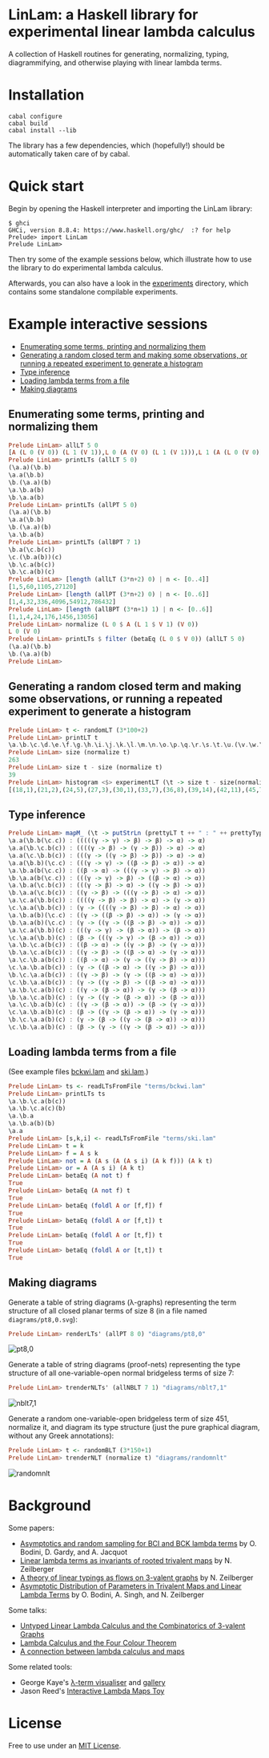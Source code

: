 # LinLam: a Haskell library for experimental linear lambda calculus

A collection of Haskell routines for generating, normalizing, typing, diagrammifying, and otherwise playing with linear lambda terms.

# Installation

```shell
cabal configure
cabal build
cabal install --lib
```

The library has a few dependencies, which (hopefully!) should be automatically taken care of by cabal.

# Quick start

Begin by opening the Haskell interpreter and importing the LinLam library:
```
$ ghci
GHCi, version 8.8.4: https://www.haskell.org/ghc/  :? for help
Prelude> import LinLam
Prelude LinLam> 
```
Then try some of the example sessions below, which illustrate how to use the library to do experimental lambda calculus.

Afterwards, you can also have a look in the [experiments](experiments) directory, which contains some standalone compilable experiments.

# Example interactive sessions

* [Enumerating some terms, printing and normalizing them](#ex-enum)
* [Generating a random closed term and making some observations, or running a repeated experiment to generate a histogram](#ex-rangen)
* [Type inference](#ex-typeinf)
* [Loading lambda terms from a file](#ex-file)
* [Making diagrams](#ex-diag)

<a name="ex-enum"></a>
## Enumerating some terms, printing and normalizing them

```haskell
Prelude LinLam> allLT 5 0
[A (L 0 (V 0)) (L 1 (V 1)),L 0 (A (V 0) (L 1 (V 1))),L 1 (A (L 0 (V 0)) (V 1)),L 0 (L 1 (A (V 0) (V 1))),L 1 (L 0 (A (V 0) (V 1)))]
Prelude LinLam> printLTs (allLT 5 0)
(\a.a)(\b.b)
\a.a(\b.b)
\b.(\a.a)(b)
\a.\b.a(b)
\b.\a.a(b)
Prelude LinLam> printLTs (allPT 5 0)
(\a.a)(\b.b)
\a.a(\b.b)
\b.(\a.a)(b)
\a.\b.a(b)
Prelude LinLam> printLTs (allBPT 7 1)
\b.a(\c.b(c))
\c.(\b.a(b))(c)
\b.\c.a(b(c))
\b.\c.a(b)(c)
Prelude LinLam> [length (allLT (3*n+2) 0) | n <- [0..4]]
[1,5,60,1105,27120]
Prelude LinLam> [length (allPT (3*n+2) 0) | n <- [0..6]]
[1,4,32,336,4096,54912,786432]
Prelude LinLam> [length (allBPT (3*n+1) 1) | n <- [0..6]]
[1,1,4,24,176,1456,13056]
Prelude LinLam> normalize (L 0 $ A (L 1 $ V 1) (V 0))
L 0 (V 0)
Prelude LinLam> printLTs $ filter (betaEq (L 0 $ V 0)) (allLT 5 0)
(\a.a)(\b.b)
\b.(\a.a)(b)
Prelude LinLam> 
```

<a name="ex-rangen"></a>
## Generating a random closed term and making some observations, or running a repeated experiment to generate a histogram

```haskell
Prelude LinLam> t <- randomLT (3*100+2)
Prelude LinLam> printLT t
\a.\b.\c.\d.\e.\f.\g.\h.\i.\j.\k.\l.\m.\n.\o.\p.\q.\r.\s.\t.\u.(\v.\w.\x.\y.\z.\X0.\X1.\X2.\X3.\X4.\X5.\X6.\X7.\X8.\X9.X6(\X10.\X11.\X12.e(p(\X13.\X14.\X15.\X16.\X17.(\X18.\X19.\X20.j(\X21.\X22.\X23.\X24.\X25.\X26.\X27.\X28.\X29.\X30.\X31.\X32.\X33.\X34.g((\X35.X33(\X36.\X37.\X38.\X39.\X40.\X41.\X42.\X43.d(\X44.\X45.\X46.(\X47.\X48.\X49.X32(r)(\X50.X41(X20(\X51.\X52.\X53.(\X54.\X55.\X56.X23(\X57.\X58.\X59.\X60.(\X61.X61(v))(X42)(X60(n))(X36(X58)(X55)(o)(\X62.X13(\X63.\X64.y(X38(X49(X57)(X26(X48)(h(\X65.X5(X34)(a(\X66.X43(X29(X10))(q)(X65)((\X67.(\X68.w(X37)(c(X56(X3(X15))(X18)(X67)(X39((\X69.(\X70.\X71.X59(X63((\X72.\X73.(\X74.X35(X74)(X68))(X54)(X73(X44)(X22(X19))(X72)(X27(X0))(X47)))(X52(X50)(m)(X25)(f(X2(X4)(X69)(k)(x(X45(z))(X21)(X24)))(X62(X46(X1)))(X12))(X70))))(X8(X71)))(i(X53)))(u))))))(X64))(X14(X66)))))))))(X16(X51)))))(X9))(X31)(X40)))(l)(X11)))))(t(s(X30))))(X28)))(X17))))(X7)))))(b)
Prelude LinLam> size (normalize t)
263
Prelude LinLam> size t - size (normalize t)
39
Prelude LinLam> histogram <$> experimentLT (\t -> size t - size(normalize t)) 302 100
[(18,1),(21,2),(24,5),(27,3),(30,1),(33,7),(36,8),(39,14),(42,11),(45,7),(48,11),(51,6),(54,11),(57,5),(60,2),(63,1),(66,2),(69,1),(75,1),(78,1)]
```

<a name="ex-typeinf"></a>
## Type inference

```haskell
Prelude LinLam> mapM_ (\t -> putStrLn (prettyLT t ++ " : " ++ prettyType (synthClosed t))) (allNLT 8 0)
\a.a(\b.b(\c.c)) : (((((γ -> γ) -> β) -> β) -> α) -> α)
\a.a(\b.\c.b(c)) : ((((γ -> β) -> (γ -> β)) -> α) -> α)
\a.a(\c.\b.b(c)) : (((γ -> ((γ -> β) -> β)) -> α) -> α)
\a.a(\b.b)(\c.c) : (((γ -> γ) -> ((β -> β) -> α)) -> α)
\a.\b.a(b(\c.c)) : ((β -> α) -> (((γ -> γ) -> β) -> α))
\b.\a.a(b(\c.c)) : (((γ -> γ) -> β) -> ((β -> α) -> α))
\a.\b.a(\c.b(c)) : (((γ -> β) -> α) -> ((γ -> β) -> α))
\b.\a.a(\c.b(c)) : ((γ -> β) -> (((γ -> β) -> α) -> α))
\a.\c.a(\b.b(c)) : ((((γ -> β) -> β) -> α) -> (γ -> α))
\c.\a.a(\b.b(c)) : (γ -> ((((γ -> β) -> β) -> α) -> α))
\a.\b.a(b)(\c.c) : ((γ -> ((β -> β) -> α)) -> (γ -> α))
\b.\a.a(b)(\c.c) : (γ -> ((γ -> ((β -> β) -> α)) -> α))
\a.\c.a(\b.b)(c) : (((γ -> γ) -> (β -> α)) -> (β -> α))
\c.\a.a(\b.b)(c) : (β -> (((γ -> γ) -> (β -> α)) -> α))
\a.\b.\c.a(b(c)) : ((β -> α) -> ((γ -> β) -> (γ -> α)))
\b.\a.\c.a(b(c)) : ((γ -> β) -> ((β -> α) -> (γ -> α)))
\a.\c.\b.a(b(c)) : ((β -> α) -> (γ -> ((γ -> β) -> α)))
\c.\a.\b.a(b(c)) : (γ -> ((β -> α) -> ((γ -> β) -> α)))
\b.\c.\a.a(b(c)) : ((γ -> β) -> (γ -> ((β -> α) -> α)))
\c.\b.\a.a(b(c)) : (γ -> ((γ -> β) -> ((β -> α) -> α)))
\a.\b.\c.a(b)(c) : ((γ -> (β -> α)) -> (γ -> (β -> α)))
\b.\a.\c.a(b)(c) : (γ -> ((γ -> (β -> α)) -> (β -> α)))
\a.\c.\b.a(b)(c) : ((γ -> (β -> α)) -> (β -> (γ -> α)))
\c.\a.\b.a(b)(c) : (β -> ((γ -> (β -> α)) -> (γ -> α)))
\b.\c.\a.a(b)(c) : (γ -> (β -> ((γ -> (β -> α)) -> α)))
\c.\b.\a.a(b)(c) : (β -> (γ -> ((γ -> (β -> α)) -> α)))
```

<a name="ex-file"></a>
## Loading lambda terms from a file

(See example files [bckwi.lam](terms/bckwi.lam) and [ski.lam](terms/ski.lam).)

```haskell
Prelude LinLam> ts <- readLTsFromFile "terms/bckwi.lam"
Prelude LinLam> printLTs ts
\a.\b.\c.a(b(c))
\a.\b.\c.a(c)(b)
\a.\b.a
\a.\b.a(b)(b)
\a.a
Prelude LinLam> [s,k,i] <- readLTsFromFile "terms/ski.lam"
Prelude LinLam> t = k
Prelude LinLam> f = A s k
Prelude LinLam> not = A (A s (A (A s i) (A k f))) (A k t)
Prelude LinLam> or = A (A s i) (A k t)
Prelude LinLam> betaEq (A not t) f
True
Prelude LinLam> betaEq (A not f) t
True
Prelude LinLam> betaEq (foldl A or [f,f]) f
True
Prelude LinLam> betaEq (foldl A or [f,t]) t
True
Prelude LinLam> betaEq (foldl A or [t,f]) t
True
Prelude LinLam> betaEq (foldl A or [t,t]) t
True
```

<a name="ex-diag"></a>
## Making diagrams

Generate a table of string diagrams (λ-graphs) representing the term structure of all closed planar terms of size 8 (in a file named `diagrams/pt8,0.svg`):

```haskell
Prelude LinLam> renderLTs' (allPT 8 0) "diagrams/pt8,0"
```
![pt8,0](diagrams/pt8,0.svg)

Generate a table of string diagrams (proof-nets) representing the type structure of all one-variable-open normal bridgeless terms of size 7:

```haskell
Prelude LinLam> trenderNLTs' (allNBLT 7 1) "diagrams/nblt7,1"
```
![nblt7,1](diagrams/nblt7,1.svg)

Generate a random one-variable-open bridgeless term of size 451, normalize it, and diagram its type structure (just the pure graphical diagram, without any Greek annotations):

```haskell
Prelude LinLam> t <- randomBLT (3*150+1)
Prelude LinLam> trenderNLT (normalize t) "diagrams/randomnlt"
```
![randomnlt](diagrams/randomnlt.svg)

# Background

Some papers:

* [Asymptotics and random sampling for BCI and BCK lambda terms](https://dmg.tuwien.ac.at/dgardy/Papers/LogiqueQuantitative/BCI.pdf) by O. Bodini, D. Gardy, and A. Jacquot
* [Linear lambda terms as invariants of rooted trivalent maps](https://arxiv.org/abs/1512.06751) by N. Zeilberger
* [A theory of linear typings as flows on 3-valent graphs](https://arxiv.org/abs/1804.10540) by N. Zeilberger
* [Asymptotic Distribution of Parameters in Trivalent Maps and Linear Lambda Terms](https://arxiv.org/abs/2106.08291v1) by O. Bodini, A. Singh, and N. Zeilberger

Some talks:

* [Untyped Linear Lambda Calculus and the Combinatorics of 3-valent Graphs](https://www.youtube.com/watch?v=qffzLGkeikc)
* [Lambda Calculus and the Four Colour Theorem](http://noamz.org/talks/lam4ct.pdf)
* [A connection between lambda calculus and maps](http://noamz.org/talks/OBT.2015.01.18.pdf)

Some related tools:

* George Kaye's [λ-term visualiser](https://www.georgejkaye.com/lamviz/) and [gallery](https://www.georgejkaye.com/lamviz/gallery)
* Jason Reed's [Interactive Lambda Maps Toy](https://jcreedcmu.github.io/demo/lambda-map-drawer/public/index.html)

# License

Free to use under an [MIT License](LICENSE).
